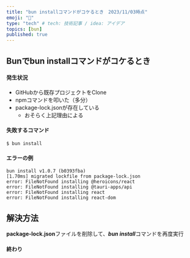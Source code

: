 ```yaml
---
title: "bun installコマンドがコケるとき　2023/11/03時点"
emoji: "🚄"
type: "tech" # tech: 技術記事 / idea: アイデア
topics: [bun]
published: true
---
```


## Bunでbun installコマンドがコケるとき

#### 発生状況

- GitHubから既存プロジェクトをClone
- npmコマンドを叩いた（多分）
- package-lock.jsonが存在している
  - おそらく上記理由による

#### 失敗するコマンド  

```shell
$ bun install
```

#### エラーの例  

```shell
bun install v1.0.7 (b0393fba)
[1.70ms] migrated lockfile from package-lock.json
error: FileNotFound installing @heroicons/react
error: FileNotFound installing @tauri-apps/api
error: FileNotFound installing react
error: FileNotFound installing react-dom
```
  

## 解決方法  

**package-lock.json**ファイルを削除して、***bun install***コマンドを再度実行  


#### 終わり